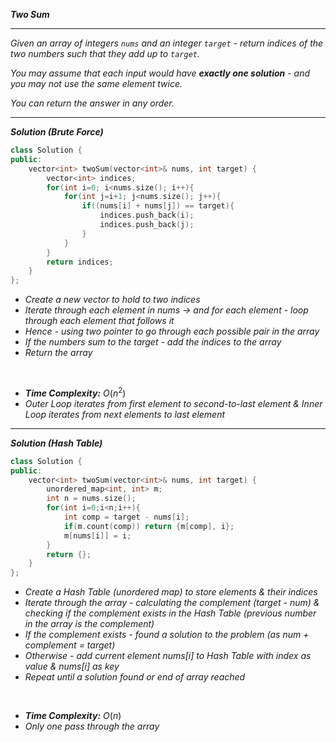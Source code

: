 ***Two Sum***

- - - 

*Given an array of integers `nums` and an integer `target` - return indices of the two numbers such that they add up to `target`.*

*You may assume that each input would have **exactly one solution** - and you may not use the same element twice.*

*You can return the answer in any order.*

- - - 

***Solution (Brute Force)***

```cpp
class Solution {
public:
    vector<int> twoSum(vector<int>& nums, int target) {
        vector<int> indices;
        for(int i=0; i<nums.size(); i++){
            for(int j=i+1; j<nums.size(); j++){
                if((nums[i] + nums[j]) == target){
                    indices.push_back(i);
                    indices.push_back(j);
                }
            }
        }
        return indices;
    }
};
```

- *Create a new vector to hold to two indices*
- *Iterate through each element in nums → and for each element - loop through each element that follows it*
- *Hence - using two pointer to go through each possible pair in the array*
- *If the numbers sum to the target - add the indices to the array*
- *Return the array*

<br>

- ***Time Complexity:*** $O(n^2)$
- *Outer Loop iterates from first element to second-to-last element & Inner Loop iterates from next elements to last element*

- - - 

***Solution (Hash Table)***

```cpp
class Solution {
public:
    vector<int> twoSum(vector<int>& nums, int target) {
        unordered_map<int, int> m;
        int n = nums.size();
        for(int i=0;i<n;i++){
            int comp = target - nums[i];
            if(m.count(comp)) return {m[comp], i};
            m[nums[i]] = i;
        }
        return {};
    }
};
```

- *Create a Hash Table (unordered map) to store elements & their indices*
- *Iterate through the array - calculating the complement (target - num) & checking if the complement exists in the Hash Table (previous number in the array is the complement)*
- *If the complement exists - found a solution to the problem (as num + complement = target)*
- *Otherwise - add current element nums[i] to Hash Table with index as value & nums[i] as key*
- *Repeat until a solution found or end of array reached*

<br>

- ***Time Complexity:*** $O(n)$
- *Only one pass through the array*

